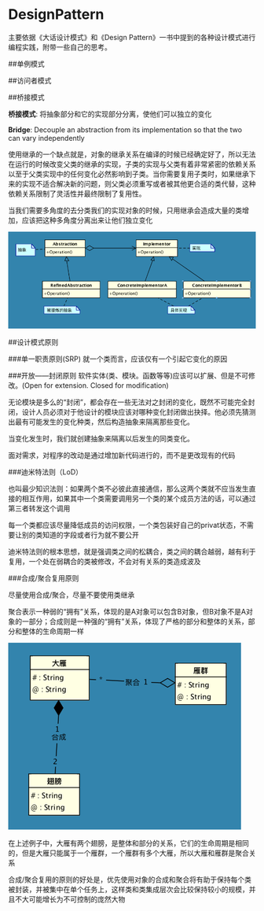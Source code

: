# DesignPattern
主要依据《大话设计模式》和《Design Pattern》一书中提到的各种设计模式进行编程实践，附带一些自己的思考。


##单例模式

##访问者模式

##桥接模式

**桥接模式**: 将抽象部分和它的实现部分分离，使他们可以独立的变化

**Bridge**: Decouple an abstraction from its implementation so that the two can vary independently

使用继承的一个缺点就是，对象的继承关系在编译的时候已经确定好了，所以无法在运行的时候改变父类的继承的实现，子类的实现与父类有着非常紧密的依赖关系以至于父类实现中的任何变化必然影响到子类。当你需要复用子类时，如果继承下来的实现不适合解决新的问题，则父类必须重写或者被其他更合适的类代替，这种依赖关系限制了灵活性并最终限制了复用性。

当我们需要多角度的去分类我们的实现对象的时候，只用继承会造成大量的类增加，应该把这种多角度分离出来让他们独立变化

![](img/bridge.png)

##设计模式原则

###单一职责原则(SRP)
就一个类而言，应该仅有一个引起它变化的原因

###开放——封闭原则
软件实体(类、模块。函数等等)应该可以扩展、但是不可修改。(Open for extension. Closed for modification)

无论模块是多么的“封闭”，都会存在一些无法对之封闭的变化，既然不可能完全封闭，设计人员必须对于他设计的模块应该对哪种变化封闭做出抉择。他必须先猜测出最有可能发生的变化种类，然后构造抽象来隔离那些变化。

当变化发生时，我们就创建抽象来隔离以后发生的同类变化。

面对需求，对程序的改动是通过增加新代码进行的，而不是更改现有的代码

###迪米特法则（LoD）

也叫最少知识法则：如果两个类不必彼此直接通信，那么这两个类就不应当发生直接的相互作用，如果其中一个类需要调用另一个类的某个成员方法的话，可以通过第三者转发这个调用

每一个类都应该尽量降低成员的访问权限，一个类包装好自己的privat状态，不需要让别的类知道的字段或者行为就不要公开

迪米特法则的根本思想，就是强调类之间的松耦合，类之间的耦合越弱，越有利于复用，一个处在弱耦合的类被修改，不会对有关系的类造成波及

###合成/聚合复用原则

尽量使用合成/聚合，尽量不要使用类继承

聚合表示一种弱的“拥有”关系，体现的是A对象可以包含B对象，但B对象不是A对象的一部分；合成则是一种强的“拥有”关系，体现了严格的部分和整体的关系，部分和整体的生命周期一样

![](img/CARP.png)

在上述例子中，大雁有两个翅膀，是整体和部分的关系，它们的生命周期是相同的，但是大雁只能属于一个雁群，一个雁群有多个大雁，所以大雁和雁群是聚合关系

合成/聚合复用的原则的好处是，优先使用对象的合成和聚合将有助于保持每个类被封装，并被集中在单个任务上，这样类和类集成层次会比较保持较小的规模，并且不大可能增长为不可控制的庞然大物



































